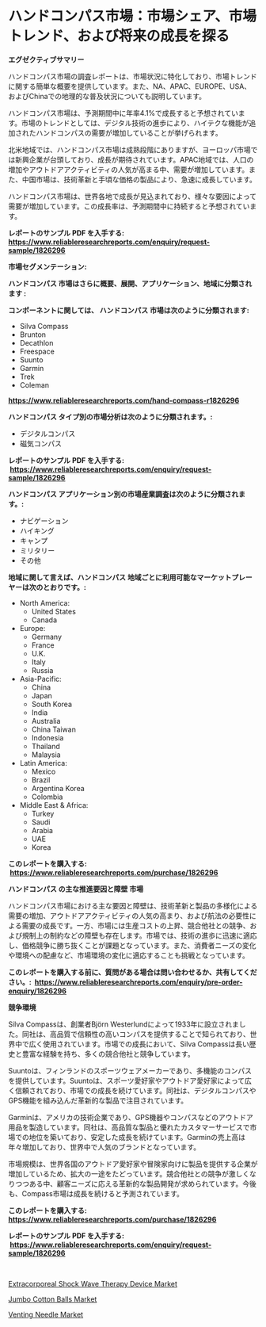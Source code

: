 <p><h1>ハンドコンパス市場：市場シェア、市場トレンド、および将来の成長を探る</h1></p><p><strong>エグゼクティブサマリー</strong></p>
<p><p>ハンドコンパス市場の調査レポートは、市場状況に特化しており、市場トレンドに関する簡単な概要を提供しています。また、NA、APAC、EUROPE、USA、およびChinaでの地理的な普及状況についても説明しています。</p><p>ハンドコンパス市場は、予測期間中に年率4.1%で成長すると予想されています。市場のトレンドとしては、デジタル技術の進歩により、ハイテクな機能が追加されたハンドコンパスの需要が増加していることが挙げられます。</p><p>北米地域では、ハンドコンパス市場は成熟段階にありますが、ヨーロッパ市場では新興企業が台頭しており、成長が期待されています。APAC地域では、人口の増加やアウトドアアクティビティの人気が高まる中、需要が増加しています。また、中国市場は、技術革新と手頃な価格の製品により、急速に成長しています。</p><p>ハンドコンパス市場は、世界各地で成長が見込まれており、様々な要因によって需要が増加しています。この成長率は、予測期間中に持続すると予想されています。</p></p>
<p><strong>レポートのサンプル PDF を入手する: <a href="https://www.reliableresearchreports.com/enquiry/request-sample/1826296">https://www.reliableresearchreports.com/enquiry/request-sample/1826296</a></strong></p>
<p><strong>市場セグメンテーション:</strong></p>
<p><strong> ハンドコンパス 市場はさらに概要、展開、アプリケーション、地域に分類されます :</strong></p>
<p><strong>コンポーネントに関しては、 ハンドコンパス 市場は次のように分類されます: &nbsp;</strong></p>
<p><ul><li>Silva Compass</li><li>Brunton</li><li>Decathlon</li><li>Freespace</li><li>Suunto</li><li>Garmin</li><li>Trek</li><li>Coleman</li></ul></p>
<p><strong><a href="https://www.reliableresearchreports.com/hand-compass-r1826296">https://www.reliableresearchreports.com/hand-compass-r1826296</a></strong></p>
<p><strong> ハンドコンパス タイプ別の市場分析は次のように分類されます。:</strong></p>
<p><ul><li>デジタルコンパス</li><li>磁気コンパス</li></ul></p>
<p><strong>レポートのサンプル PDF を入手する: &nbsp;<a href="https://www.reliableresearchreports.com/enquiry/request-sample/1826296">https://www.reliableresearchreports.com/enquiry/request-sample/1826296</a></strong></p>
<p><strong> ハンドコンパス アプリケーション別の市場産業調査は次のように分類されます。:</strong></p>
<p><ul><li>ナビゲーション</li><li>ハイキング</li><li>キャンプ</li><li>ミリタリー</li><li>その他</li></ul></p>
<p><strong>地域に関して言えば、ハンドコンパス 地域ごとに利用可能なマーケットプレーヤーは次のとおりです。:</strong></p>
<p><ul>
    <li>
        North America:
        <ul>
            <li>United States</li>
            <li>Canada</li>
        </ul>
    </li>
    <li>
        Europe:
        <ul>
            <li>Germany</li>
            <li>France</li>
            <li>U.K.</li>
            <li>Italy</li>
            <li>Russia</li>
        </ul>
    </li>
    <li>
        Asia-Pacific:
        <ul>
            <li>China</li>
            <li>Japan</li>
            <li>South Korea</li>
            <li>India</li>
            <li>Australia</li>
            <li>China Taiwan</li>
            <li>Indonesia</li>
            <li>Thailand</li>
            <li>Malaysia</li>
        </ul>
    </li>
    <li>
        Latin America:
        <ul>
            <li>Mexico</li>
            <li>Brazil</li>
            <li>Argentina Korea</li>
            <li>Colombia</li>
        </ul>
    </li>
    <li>
        Middle East & Africa:
        <ul>
            <li>Turkey</li>
            <li>Saudi</li>
            <li>Arabia</li>
            <li>UAE</li>
            <li>Korea</li>
        </ul>
    </li>
    </ul></p>
<p><strong>このレポートを購入する: &nbsp;<a href="https://www.reliableresearchreports.com/purchase/1826296">https://www.reliableresearchreports.com/purchase/1826296</a></strong></p>
<p><strong>ハンドコンパス の主な推進要因と障壁 市場</strong></p>
<p><p>ハンドコンパス市場における主な要因と障壁は、技術革新と製品の多様化による需要の増加、アウトドアアクティビティの人気の高まり、および航法の必要性による需要の成長です。一方、市場には生産コストの上昇、競合他社との競争、および規制上の制約などの障壁も存在します。市場では、技術の進歩に迅速に適応し、価格競争に勝ち抜くことが課題となっています。また、消費者ニーズの変化や環境への配慮など、市場環境の変化に適応することも挑戦となっています。</p></p>
<p><strong>このレポートを購入する前に、質問がある場合は問い合わせるか、共有してください。:&nbsp; <a href="https://www.reliableresearchreports.com/enquiry/pre-order-enquiry/1826296">https://www.reliableresearchreports.com/enquiry/pre-order-enquiry/1826296</a></strong></p>
<p><strong>競争環境</strong></p>
<p><p>Silva Compassは、創業者Björn Westerlundによって1933年に設立されました。同社は、高品質で信頼性の高いコンパスを提供することで知られており、世界中で広く使用されています。市場での成長において、Silva Compassは長い歴史と豊富な経験を持ち、多くの競合他社と競争しています。</p><p>Suuntoは、フィンランドのスポーツウェアメーカーであり、多機能のコンパスを提供しています。Suuntoは、スポーツ愛好家やアウトドア愛好家によって広く信頼されており、市場での成長を続けています。同社は、デジタルコンパスやGPS機能を組み込んだ革新的な製品で注目されています。</p><p>Garminは、アメリカの技術企業であり、GPS機器やコンパスなどのアウトドア用品を製造しています。同社は、高品質な製品と優れたカスタマーサービスで市場での地位を築いており、安定した成長を続けています。Garminの売上高は年々増加しており、世界中で人気のブランドとなっています。</p><p>市場規模は、世界各国のアウトドア愛好家や冒険家向けに製品を提供する企業が増加しているため、拡大の一途をたどっています。競合他社との競争が激しくなりつつある中、顧客ニーズに応える革新的な製品開発が求められています。今後も、Compass市場は成長を続けると予測されています。</p></p>
<p><strong>このレポートを購入する: &nbsp; <a href="https://www.reliableresearchreports.com/purchase/1826296">https://www.reliableresearchreports.com/purchase/1826296</a></strong></p>
<p><strong>レポートのサンプル PDF を入手する: &nbsp;<a href="https://www.reliableresearchreports.com/enquiry/request-sample/1826296">https://www.reliableresearchreports.com/enquiry/request-sample/1826296</a></strong><strong></strong></p>
<p>&nbsp;</p>
<p><p><a href="https://chivalrous-flock-a86.notion.site/Extracorporeal-Shock-Wave-Therapy-Device-Market-Analysis-Its-CAGR-Market-Segmentation-and-Global-I-527381368b1548b5b53ccb9a09206be2">Extracorporeal Shock Wave Therapy Device Market</a></p><p><a href="https://faithful-glue-af3.notion.site/Jumbo-Cotton-Balls-Market-Analysis-and-Sze-Forecasted-for-period-from-2024-to-2031-3557edf7e01f40bb9138834879ba4417">Jumbo Cotton Balls Market</a></p><p><a href="https://angry-finch-aaf.notion.site/Venting-Needle-Market-Outlook-Industry-Overview-and-Forecast-2024-to-2031-b60b21a2181c4bf9a71c73b8bd9c5a0a">Venting Needle Market</a></p></p>